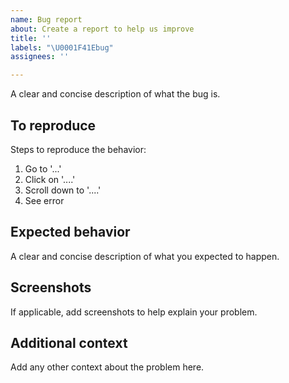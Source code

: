 ```yaml
---
name: Bug report
about: Create a report to help us improve
title: ''
labels: "\U0001F41Ebug"
assignees: ''

---
```


A clear and concise description of what the bug is.

## To reproduce

Steps to reproduce the behavior:
1. Go to '...'
2. Click on '....'
3. Scroll down to '....'
4. See error

## Expected behavior

A clear and concise description of what you expected to happen.

## Screenshots

If applicable, add screenshots to help explain your problem.

## Additional context

Add any other context about the problem here.
